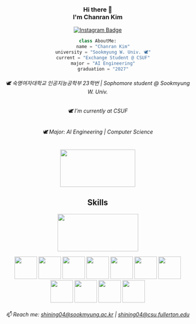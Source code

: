 <div align="center">

<!-- 타이틀  -->
### Hi there 👋 <br>I'm Chanran Kim 
[![Instagram Badge](https://img.shields.io/badge/Instagram-FFDBE6?logo=instagram&logoColor=white&weight=30px&text_color=FFFFFF&title_color=FFFFFF&link={https://www.instagram.com/isliese/})]({https://www.instagram.com/isliese/})



<!-- 기본 설명 -->
```python
class AboutMe:
    name = "Chanran Kim"
    university = "Sookmyung W. Univ. 🕊️"
    current = "Exchange Student @ CSUF"
    major = "AI Engineering"
    graduation = "2027"
```

###### 🕊️ 숙명여자대학교 인공지능공학부 23학번 | Sophomore student @ Sookmyung W. Univ. <br>
###### 🕊️ I’m currently at CSUF <br>
###### 🕊️ Major: AI Engineering | Computer Science <br>

<!-- 백준 티어 -->
<a href="https://solved.ac/shining04/">
    <img src="http://mazassumnida.wtf/api/v2/generate_badge?boj=shining04" width="200" height="100" />
</a>

## Skills

<!-- 깃허브 Top Langs -->
<a href="https://github.com/isliese/github-readme-stats">
    <img src="https://github-readme-stats.vercel.app/api/top-langs/?username=isliese&layout=compact&count_private=true&custom_title=My%20Languages&bg_color=45deg,ffe0ea,9494ff&title_color=FFFFFF&text_color=FFFFFF" width="215" height="100" />
</a>


<!-- 스킬 뱃지 -->
<img src="https://img.shields.io/badge/Windows-0078D6?style=for-the-badge&logo=windows&logoColor=white" width="60" /> <img src="https://img.shields.io/badge/Python-3776AB?style=for-the-badge&logo=python&logoColor=white" width="60" /> <img src="https://img.shields.io/badge/Flask-000000?style=for-the-badge&logo=flask&logoColor=white" width="60" /> <img src="https://img.shields.io/badge/Java-ED8B00?style=for-the-badge&logo=openjdk&logoColor=white" width="60" /> <img src="https://img.shields.io/badge/React-20232A?style=for-the-badge&logo=react&logoColor=61DAFB" width="60" /> <img src="https://img.shields.io/badge/HTML5-E34F26?style=for-the-badge&logo=html5&logoColor=white" width="60" /> <img src="https://img.shields.io/badge/CSS3-1572B6?style=for-the-badge&logo=css3&logoColor=white" width="60" /> <img src="https://img.shields.io/badge/TypeScript-007ACC?style=for-the-badge&logo=typescript&logoColor=white" width="60" /> <img src="https://img.shields.io/badge/JavaScript-F7DF1E?style=for-the-badge&logo=JavaScript&logoColor=white" width="60" /> <img src="https://img.shields.io/badge/C-00599C?style=for-the-badge&logo=c&logoColor=white" width="60" /> <img src="https://img.shields.io/badge/C%2B%2B-00599C?style=for-the-badge&logo=c%2B%2B&logoColor=white" width="60" />


###### 📫 Reach me: shining04@sookmyung.ac.kr | shining04@csu.fullerton.edu <br>







